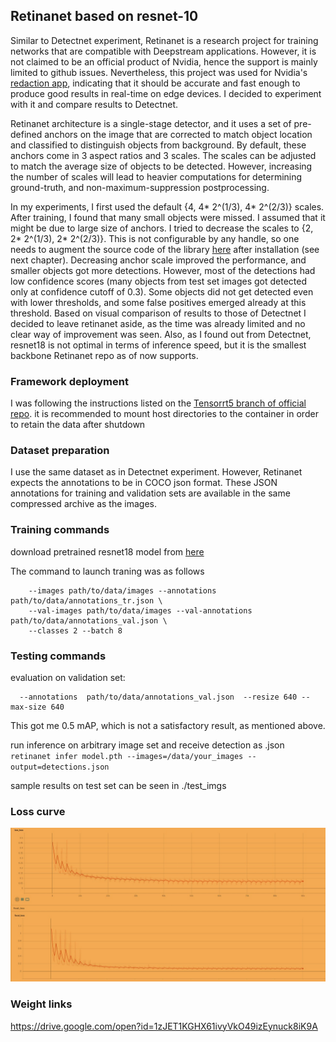 ## Retinanet based on resnet-10
Similar to Detectnet experiment, Retinanet is a research project for training networks that are compatible with Deepstream applications. However, it is not claimed to be an official product of Nvidia, hence the support is mainly limited to github issues. Nevertheless, this project was used for Nvidia's [redaction app](https://github.com/NVIDIA-AI-IOT/retinanet_for_redaction_with_deepstream), indicating that it should be accurate and fast enough to produce good results in real-time on edge devices. I decided to experiment with it and compare results to Detectnet.

Retinanet architecture is a single-stage detector, and it uses a set of pre-defined anchors on the image that are corrected to match object location and classified to distinguish objects from background. By default, these anchors come in 3 aspect ratios and 3 scales. The scales can be adjusted to match the average size of objects to be detected. However, increasing the number of scales will lead to heavier computations for determining ground-truth, and non-maximum-suppression postprocessing.

In my experiments, I first used the default {4, 4* 2^(1/3), 4* 2^(2/3)} scales. After training, I found that many small objects were missed. I assumed that it might be due to large size of anchors. I tried to decrease the scales to {2, 2* 2^(1/3), 2* 2^(2/3)}. This is not configurable by any handle, so one needs to augment the source code of the library [here](https://github.com/NVIDIA/retinanet-examples/blob/TRT5/retinanet/model.py#L26) after installation (see next chapter). Decreasing anchor scale improved the performance, and smaller objects got more detections. However, most of the detections had low confidence scores (many objects from test set images got detected only at confidence cutoff of 0.3). Some objects did not get detected even with lower thresholds, and some false positives emerged already at this threshold. Based on visual comparison of results to those of Detectnet I decided to leave retinanet aside, as the time was already limited and no clear way of improvement was seen. Also, as I found out from Detectnet, resnet18 is not optimal in terms of inference speed, but it is the smallest backbone Retinanet repo as of now supports. 

### Framework deployment
I was following the instructions listed on the [Tensorrt5 branch of official repo](https://github.com/NVIDIA/retinanet-examples/tree/TRT5). 
it is recommended to mount host directories to the container in order to retain the data after shutdown

### Dataset preparation
I use the same dataset as in Detectnet experiment. However, Retinanet expects the annotations to be in COCO json format. These JSON annotations for training and validation sets are available in the same compressed archive as the images.

### Training commands
download pretrained resnet18 model from [here](https://github.com/NVIDIA/retinanet-examples/releases/tag/19.04)

The command to launch traning was as follows
```retinanet train retinanet_rn18fpn.pth --backbone ResNet18FPN \
    --images path/to/data/images --annotations path/to/data/annotations_tr.json \
    --val-images path/to/data/images --val-annotations path/to/data/annotations_val.json \
    --classes 2 --batch 8 
```

### Testing commands
evaluation on validation set:
```retinanet infer your-model.pth --images=path/to/data/images \
  --annotations  path/to/data/annotations_val.json  --resize 640 --max-size 640
```
This got me 0.5 mAP, which is not a satisfactory result, as mentioned above.

run inference on arbitrary image set and receive detection as .json
`retinanet infer model.pth --images=/data/your_images --output=detections.json`

sample results on test set can be seen in ./test_imgs

### Loss curve
![losses](loss.jpg)

### Weight links
https://drive.google.com/open?id=1zJET1KGHX61ivyVkO49izEynuck8iK9A
